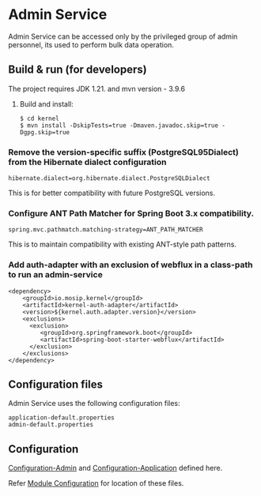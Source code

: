 # Admin Service
Admin Service can be accessed only by the privileged group of admin personnel, its used to perform bulk data operation.

## Build & run (for developers)
The project requires JDK 1.21.
and mvn version - 3.9.6
1. Build and install:
    ```
    $ cd kernel
    $ mvn install -DskipTests=true -Dmaven.javadoc.skip=true -Dgpg.skip=true
    ```

### Remove the version-specific suffix (PostgreSQL95Dialect) from the Hibernate dialect configuration
   ```
   hibernate.dialect=org.hibernate.dialect.PostgreSQLDialect
   ```
This is for better compatibility with future PostgreSQL versions.

### Configure ANT Path Matcher for Spring Boot 3.x compatibility.
   ```
   spring.mvc.pathmatch.matching-strategy=ANT_PATH_MATCHER
   ```
This is to maintain compatibility with existing ANT-style path patterns.

### Add auth-adapter with an exclusion of webflux in a class-path to run an admin-service
   ```
   <dependency>
       <groupId>io.mosip.kernel</groupId>
       <artifactId>kernel-auth-adapter</artifactId>
       <version>${kernel.auth.adapter.version}</version>
       <exclusions>
         <exclusion>
            <groupId>org.springframework.boot</groupId>
            <artifactId>spring-boot-starter-webflux</artifactId>
		 </exclusion>
	   </exclusions>
   </dependency>
   ```

## Configuration files
Admin Service uses the following configuration files:
```
application-default.properties
admin-default.properties
```

## Configuration
[Configuration-Admin](https://github.com/mosip/mosip-config/blob/develop/admin-default.properties) and
[Configuration-Application](https://github.com/mosip/mosip-config/blob/develop/application-default.properties) defined here.

Refer [Module Configuration](https://docs.mosip.io/1.2.0/modules/module-configuration) for location of these files.

